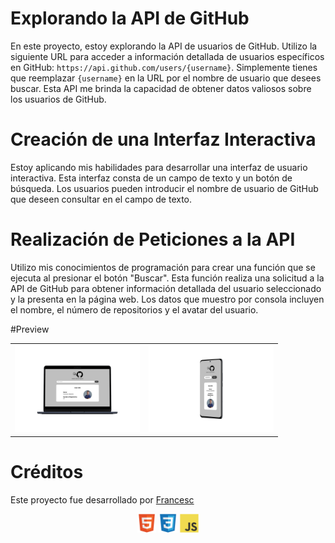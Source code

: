 # Explorando la API de GitHub

En este proyecto, estoy explorando la API de usuarios de GitHub. Utilizo la siguiente URL para acceder a información detallada de usuarios específicos en GitHub: `https://api.github.com/users/{username}`. Simplemente tienes que reemplazar `{username}` en la URL por el nombre de usuario que desees buscar. Esta API me brinda la capacidad de obtener datos valiosos sobre los usuarios de GitHub.

# Creación de una Interfaz Interactiva

Estoy aplicando mis habilidades para desarrollar una interfaz de usuario interactiva. Esta interfaz consta de un campo de texto y un botón de búsqueda. Los usuarios pueden introducir el nombre de usuario de GitHub que deseen consultar en el campo de texto.

# Realización de Peticiones a la API

Utilizo mis conocimientos de programación para crear una función que se ejecuta al presionar el botón "Buscar". Esta función realiza una solicitud a la API de GitHub para obtener información detallada del usuario seleccionado y la presenta en la página web. Los datos que muestro por consola incluyen el nombre, el número de repositorios y el avatar del usuario.

#Preview 

<table>
  <tr>
    <td align="center"><img src="assets/mockup github portatil.png" width="200"></td>
    <td align="center"><img src="assets/mockup github movil.png" width="200"></td>
  </tr>
</table>


# Créditos

Este proyecto fue desarrollado por [Francesc](https://www.linkedin.com/in/francescalberola/)


<p align="center">
  <img src="https://raw.githubusercontent.com/devicons/devicon/master/icons/html5/html5-original.svg" width="30" alt="HTML">
  <img src="https://raw.githubusercontent.com/devicons/devicon/master/icons/css3/css3-original.svg" width="30" alt "CSS">
  <img src="https://raw.githubusercontent.com/devicons/devicon/master/icons/javascript/javascript-original.svg" width="30" alt="JavaScript">
</p>
